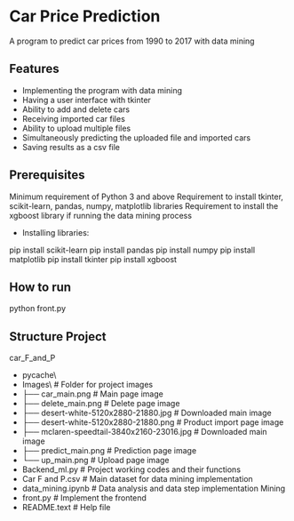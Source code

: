 # Car Price Prediction
A program to predict car prices from 1990 to 2017 with data mining

## Features
- Implementing the program with data mining
- Having a user interface with tkinter
- Ability to add and delete cars
- Receiving imported car files
- Ability to upload multiple files
- Simultaneously predicting the uploaded file and imported cars
- Saving results as a csv file

## Prerequisites
Minimum requirement of Python 3 and above
Requirement to install tkinter, scikit-learn, pandas, numpy, matplotlib libraries
Requirement to install the xgboost library if running the data mining process

- Installing libraries:

pip install scikit-learn
pip install pandas
pip install numpy
pip install matplotlib
pip install tkinter
pip install xgboost


## How to run
python front.py

## Structure Project
car_F_and_P
- pycache\
- Images\                                       # Folder for project images
- ├── car_main.png                                # Main page image
- ├── delete_main.png                             # Delete page image
- ├── desert-white-5120x2880-21880.jpg            # Downloaded main image
- ├── desert-white-5120x2880-21880.png            # Product import page image
- ├── mclaren-speedtail-3840x2160-23016.jpg       # Downloaded main image
- ├── predict_main.png                            # Prediction page image
- └── up_main.png                                 # Upload page image
- Backend_ml.py                                 # Project working codes and their functions
- Car F and P.csv                               # Main dataset for data mining implementation
- data_mining.ipynb                             # Data analysis and data step implementation Mining
- front.py                                      # Implement the frontend
- README.text                                   # Help file